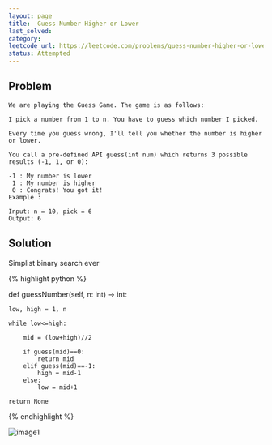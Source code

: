 ```yaml
---
layout: page
title:  Guess Number Higher or Lower
last_solved: 
category: 
leetcode_url: https://leetcode.com/problems/guess-number-higher-or-lower
status: Attempted
---
```


Problem
-------

```
We are playing the Guess Game. The game is as follows:

I pick a number from 1 to n. You have to guess which number I picked.

Every time you guess wrong, I'll tell you whether the number is higher or lower.

You call a pre-defined API guess(int num) which returns 3 possible results (-1, 1, or 0):

-1 : My number is lower
 1 : My number is higher
 0 : Congrats! You got it!
Example :

Input: n = 10, pick = 6
Output: 6

```

Solution
----------

Simplist binary search ever

{% highlight python %}

def guessNumber(self, n: int) -> int:
    
    low, high = 1, n
    
    while low<=high:
        
        mid = (low+high)//2
        
        if guess(mid)==0:
            return mid
        elif guess(mid)==-1:
            high = mid-1
        else:
            low = mid+1
    
    return None

{% endhighlight %}


![image1]()